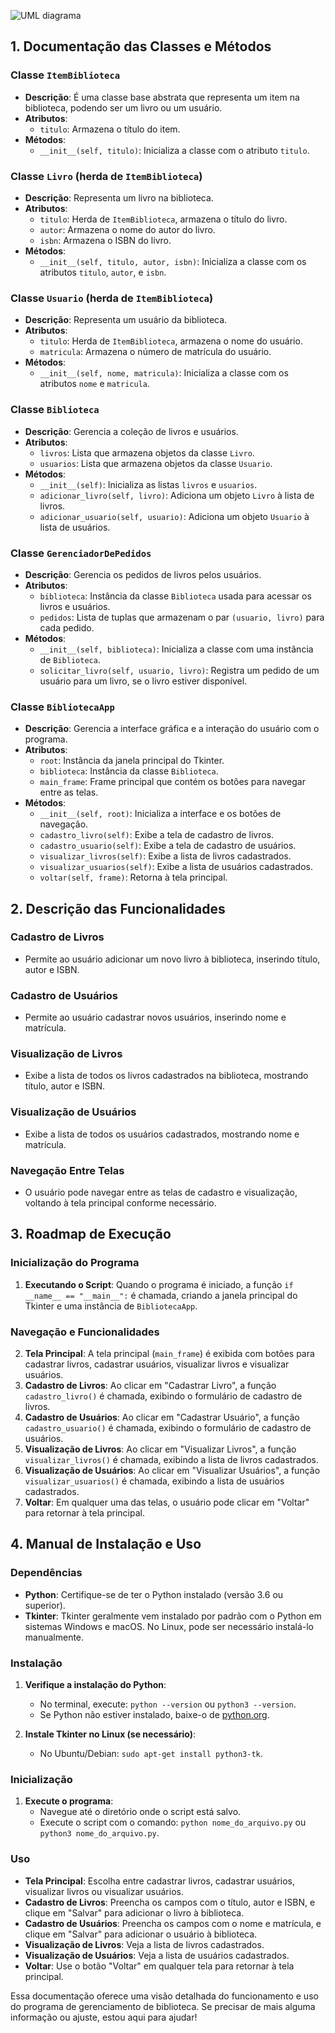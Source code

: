 ![UML diagrama](screenshot.png)
## 1. Documentação das Classes e Métodos

### **Classe `ItemBiblioteca`**
- **Descrição**: É uma classe base abstrata que representa um item na biblioteca, podendo ser um livro ou um usuário.
- **Atributos**:
  - `titulo`: Armazena o título do item.
- **Métodos**:
  - `__init__(self, titulo)`: Inicializa a classe com o atributo `titulo`.

### **Classe `Livro` (herda de `ItemBiblioteca`)**
- **Descrição**: Representa um livro na biblioteca.
- **Atributos**:
  - `titulo`: Herda de `ItemBiblioteca`, armazena o título do livro.
  - `autor`: Armazena o nome do autor do livro.
  - `isbn`: Armazena o ISBN do livro.
- **Métodos**:
  - `__init__(self, titulo, autor, isbn)`: Inicializa a classe com os atributos `titulo`, `autor`, e `isbn`.

### **Classe `Usuario` (herda de `ItemBiblioteca`)**
- **Descrição**: Representa um usuário da biblioteca.
- **Atributos**:
  - `titulo`: Herda de `ItemBiblioteca`, armazena o nome do usuário.
  - `matricula`: Armazena o número de matrícula do usuário.
- **Métodos**:
  - `__init__(self, nome, matricula)`: Inicializa a classe com os atributos `nome` e `matricula`.

### **Classe `Biblioteca`**
- **Descrição**: Gerencia a coleção de livros e usuários.
- **Atributos**:
  - `livros`: Lista que armazena objetos da classe `Livro`.
  - `usuarios`: Lista que armazena objetos da classe `Usuario`.
- **Métodos**:
  - `__init__(self)`: Inicializa as listas `livros` e `usuarios`.
  - `adicionar_livro(self, livro)`: Adiciona um objeto `Livro` à lista de livros.
  - `adicionar_usuario(self, usuario)`: Adiciona um objeto `Usuario` à lista de usuários.

### **Classe `GerenciadorDePedidos`**
- **Descrição**: Gerencia os pedidos de livros pelos usuários.
- **Atributos**:
  - `biblioteca`: Instância da classe `Biblioteca` usada para acessar os livros e usuários.
  - `pedidos`: Lista de tuplas que armazenam o par `(usuario, livro)` para cada pedido.
- **Métodos**:
  - `__init__(self, biblioteca)`: Inicializa a classe com uma instância de `Biblioteca`.
  - `solicitar_livro(self, usuario, livro)`: Registra um pedido de um usuário para um livro, se o livro estiver disponível.

### **Classe `BibliotecaApp`**
- **Descrição**: Gerencia a interface gráfica e a interação do usuário com o programa.
- **Atributos**:
  - `root`: Instância da janela principal do Tkinter.
  - `biblioteca`: Instância da classe `Biblioteca`.
  - `main_frame`: Frame principal que contém os botões para navegar entre as telas.
- **Métodos**:
  - `__init__(self, root)`: Inicializa a interface e os botões de navegação.
  - `cadastro_livro(self)`: Exibe a tela de cadastro de livros.
  - `cadastro_usuario(self)`: Exibe a tela de cadastro de usuários.
  - `visualizar_livros(self)`: Exibe a lista de livros cadastrados.
  - `visualizar_usuarios(self)`: Exibe a lista de usuários cadastrados.
  - `voltar(self, frame)`: Retorna à tela principal.

## 2. Descrição das Funcionalidades

### **Cadastro de Livros**
- Permite ao usuário adicionar um novo livro à biblioteca, inserindo título, autor e ISBN.

### **Cadastro de Usuários**
- Permite ao usuário cadastrar novos usuários, inserindo nome e matrícula.

### **Visualização de Livros**
- Exibe a lista de todos os livros cadastrados na biblioteca, mostrando título, autor e ISBN.

### **Visualização de Usuários**
- Exibe a lista de todos os usuários cadastrados, mostrando nome e matrícula.

### **Navegação Entre Telas**
- O usuário pode navegar entre as telas de cadastro e visualização, voltando à tela principal conforme necessário.

## 3. Roadmap de Execução

### **Inicialização do Programa**
1. **Executando o Script**: Quando o programa é iniciado, a função `if __name__ == "__main__":` é chamada, criando a janela principal do Tkinter e uma instância de `BibliotecaApp`.

### **Navegação e Funcionalidades**
2. **Tela Principal**: A tela principal (`main_frame`) é exibida com botões para cadastrar livros, cadastrar usuários, visualizar livros e visualizar usuários.
3. **Cadastro de Livros**: Ao clicar em "Cadastrar Livro", a função `cadastro_livro()` é chamada, exibindo o formulário de cadastro de livros.
4. **Cadastro de Usuários**: Ao clicar em "Cadastrar Usuário", a função `cadastro_usuario()` é chamada, exibindo o formulário de cadastro de usuários.
5. **Visualização de Livros**: Ao clicar em "Visualizar Livros", a função `visualizar_livros()` é chamada, exibindo a lista de livros cadastrados.
6. **Visualização de Usuários**: Ao clicar em "Visualizar Usuários", a função `visualizar_usuarios()` é chamada, exibindo a lista de usuários cadastrados.
7. **Voltar**: Em qualquer uma das telas, o usuário pode clicar em "Voltar" para retornar à tela principal.

## 4. Manual de Instalação e Uso

### **Dependências**
- **Python**: Certifique-se de ter o Python instalado (versão 3.6 ou superior).
- **Tkinter**: Tkinter geralmente vem instalado por padrão com o Python em sistemas Windows e macOS. No Linux, pode ser necessário instalá-lo manualmente.

### **Instalação**
1. **Verifique a instalação do Python**:
   - No terminal, execute: `python --version` ou `python3 --version`.
   - Se Python não estiver instalado, baixe-o de [python.org](https://www.python.org/downloads/).

2. **Instale Tkinter no Linux (se necessário)**:
   - No Ubuntu/Debian: `sudo apt-get install python3-tk`.

### **Inicialização**
1. **Execute o programa**:
   - Navegue até o diretório onde o script está salvo.
   - Execute o script com o comando: `python nome_do_arquivo.py` ou `python3 nome_do_arquivo.py`.

### **Uso**
- **Tela Principal**: Escolha entre cadastrar livros, cadastrar usuários, visualizar livros ou visualizar usuários.
- **Cadastro de Livros**: Preencha os campos com o título, autor e ISBN, e clique em "Salvar" para adicionar o livro à biblioteca.
- **Cadastro de Usuários**: Preencha os campos com o nome e matrícula, e clique em "Salvar" para adicionar o usuário à biblioteca.
- **Visualização de Livros**: Veja a lista de livros cadastrados.
- **Visualização de Usuários**: Veja a lista de usuários cadastrados.
- **Voltar**: Use o botão "Voltar" em qualquer tela para retornar à tela principal.

Essa documentação oferece uma visão detalhada do funcionamento e uso do programa de gerenciamento de biblioteca. Se precisar de mais alguma informação ou ajuste, estou aqui para ajudar!
